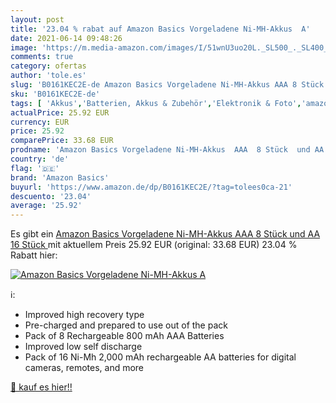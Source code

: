```yaml
---
layout: post
title: '23.04 % rabat auf Amazon Basics Vorgeladene Ni-MH-Akkus  A'
date: 2021-06-14 09:48:26
image: 'https://m.media-amazon.com/images/I/51wnU3uo20L._SL500_._SL400_.jpg'
comments: true
category: ofertas
author: 'tole.es'
slug: 'B0161KEC2E-de Amazon Basics Vorgeladene Ni-MH-Akkus AAA 8 Stück und AA...'
sku: 'B0161KEC2E-de'
tags: [ 'Akkus','Batterien, Akkus & Zubehör','Elektronik & Foto','amazon basics', ]
actualPrice: 25.92 EUR
currency: EUR
price: 25.92
comparePrice: 33.68 EUR
prodname: 'Amazon Basics Vorgeladene Ni-MH-Akkus  AAA  8 Stück  und AA  16 Stück '
country: 'de'
flag: '🇩🇪'
brand: 'Amazon Basics'
buyurl: 'https://www.amazon.de/dp/B0161KEC2E/?tag=tolees0ca-21'
descuento: '23.04'
average: '25.92'
---
```


Es gibt ein [Amazon Basics Vorgeladene Ni-MH-Akkus  AAA  8 Stück  und AA  16 Stück ](https://www.amazon.de/dp/B0161KEC2E/?tag=tolees0ca-21) mit aktuellem Preis 25.92 EUR (original: 33.68 EUR) 23.04 % Rabatt hier:

[![Amazon Basics Vorgeladene Ni-MH-Akkus  A](https://m.media-amazon.com/images/I/51wnU3uo20L._SL500_._SL400_.jpg)](https://www.amazon.de/dp/B0161KEC2E/?tag=tolees0ca-21)

ℹ️:

- Improved high recovery type
- Pre-charged and prepared to use out of the pack
- Pack of 8 Rechargeable 800 mAh AAA Batteries
- Improved low self discharge
- Pack of 16 Ni-Mh 2,000 mAh rechargeable AA batteries for digital cameras, remotes, and more

[🛒 kauf es hier!!](https://www.amazon.de/dp/B0161KEC2E/?tag=tolees0ca-21)
